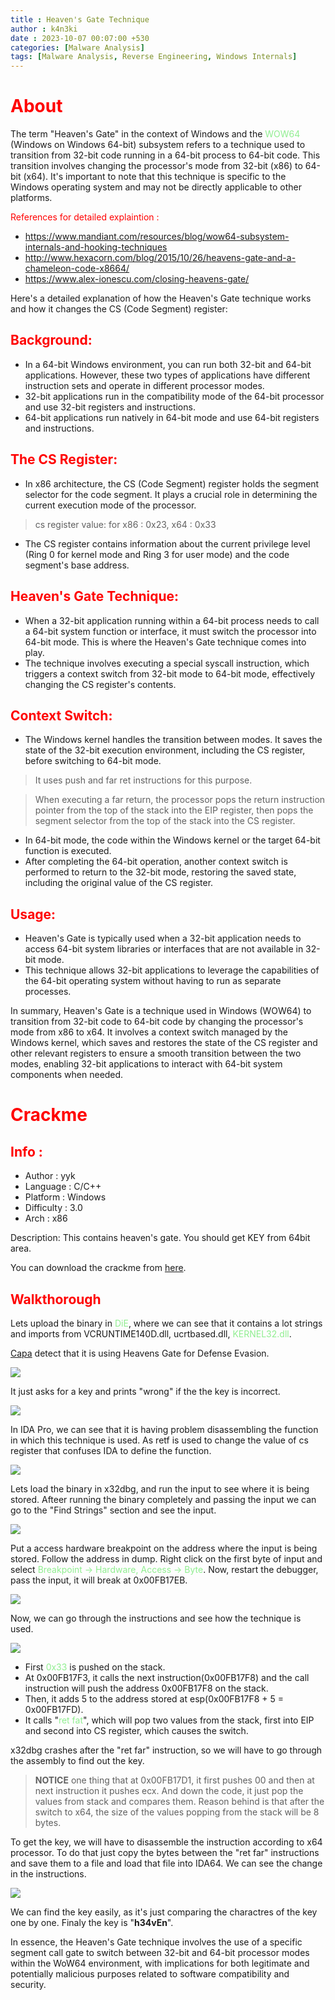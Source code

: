 ```yaml
---
title : Heaven's Gate Technique
author : k4n3ki
date : 2023-10-07 00:07:00 +530
categories: [Malware Analysis]
tags: [Malware Analysis, Reverse Engineering, Windows Internals]
---
```


# <span style="color:red">About</span>

The term "Heaven's Gate" in the context of Windows and the <span style="color:lightgreen">WOW64</span> (Windows on Windows 64-bit) subsystem refers to a technique used to transition from 32-bit code running in a 64-bit process to 64-bit code. This transition involves changing the processor's mode from 32-bit (x86) to 64-bit (x64). It's important to note that this technique is specific to the Windows operating system and may not be directly applicable to other platforms.

<span style="color:red">References for detailed explaintion :</span>
- https://www.mandiant.com/resources/blog/wow64-subsystem-internals-and-hooking-techniques
- http://www.hexacorn.com/blog/2015/10/26/heavens-gate-and-a-chameleon-code-x8664/
- https://www.alex-ionescu.com/closing-heavens-gate/

Here's a detailed explanation of how the Heaven's Gate technique works and how it changes the CS (Code Segment) register:

## <span style="color:red">Background:</span>
- In a 64-bit Windows environment, you can run both 32-bit and 64-bit applications. However, these two types of applications have different instruction sets and operate in different processor modes.
- 32-bit applications run in the compatibility mode of the 64-bit processor and use 32-bit registers and instructions.
- 64-bit applications run natively in 64-bit mode and use 64-bit registers and instructions.


## <span style="color:red">The CS Register:</span>
- In x86 architecture, the CS (Code Segment) register holds the segment selector for the code segment. It plays a crucial role in determining the current execution mode of the processor.
> cs register value: for x86 : 0x23, x64 : 0x33
- The CS register contains information about the current privilege level (Ring 0 for kernel mode and Ring 3 for user mode) and the code segment's base address.

## <span style="color:red">Heaven's Gate Technique:</span>
- When a 32-bit application running within a 64-bit process needs to call a 64-bit system function or interface, it must switch the processor into 64-bit mode. This is where the Heaven's Gate technique comes into play.
- The technique involves executing a special syscall instruction, which triggers a context switch from 32-bit mode to 64-bit mode, effectively changing the CS register's contents.

## <span style="color:red">Context Switch:</span>
- The Windows kernel handles the transition between modes. It saves the state of the 32-bit execution environment, including the CS register, before switching to 64-bit mode.
> It uses push and far ret instructions for this purpose.

> When executing a far return, the processor pops the return instruction pointer from the top of the stack into the EIP register, then pops the segment selector from the top of the stack into the CS register.
- In 64-bit mode, the code within the Windows kernel or the target 64-bit function is executed.
- After completing the 64-bit operation, another context switch is performed to return to the 32-bit mode, restoring the saved state, including the original value of the CS register.

## <span style="color:red">Usage:</span>
- Heaven's Gate is typically used when a 32-bit application needs to access 64-bit system libraries or interfaces that are not available in 32-bit mode.
- This technique allows 32-bit applications to leverage the capabilities of the 64-bit operating system without having to run as separate processes.

In summary, Heaven's Gate is a technique used in Windows (WOW64) to transition from 32-bit code to 64-bit code by changing the processor's mode from x86 to x64. It involves a context switch managed by the Windows kernel, which saves and restores the state of the CS register and other relevant registers to ensure a smooth transition between the two modes, enabling 32-bit applications to interact with 64-bit system components when needed.

# <span style="color:red">Crackme</span>

## <span style="color:red">Info :</span>
- Author : yyk
- Language : C/C++
- Platform : Windows
- Difficulty : 3.0
- Arch : x86

Description: This contains heaven's gate. You should get KEY from 64bit area.

You can download the crackme from [here](https://crackmes.one/crackme/63b15b5333c5d43ab4ecf226).

## <span style="color:red">Walkthorough</span>

Lets upload the binary in <span style="color:lightgreen">DiE</span>, where we can see that it contains a lot strings and imports from VCRUNTIME140D.dll, ucrtbased.dll, <span style="color:lightgreen">KERNEL32.dll</span>.

[Capa](https://github.com/mandiant/capa) detect that it is using Heavens Gate for Defense Evasion. 

<img src="/assets/img/heaven/capa.jpg">

It just asks for a key and prints "wrong" if the the key is incorrect.

<img src="/assets/img/heaven/run.jpg">

In IDA Pro, we can see that it is having problem disassembling the function in which this technique is used. As retf is used to change the value of cs register that confuses IDA to define the function.

<img src="/assets/img/heaven/ida.jpg">

Lets load the binary in x32dbg, and run the input to see where it is being stored. Afteer running the binary completely and passing the input we can go to the "Find Strings" section and see the input.

<img src="/assets/img/heaven/strings.jpg">

Put a access hardware breakpoint on the address where the input is being stored. Follow the address in dump. Right click on the first byte of input and select <span style="color:lightgreen">Breakpoint -> Hardware, Access -> Byte</span>. Now, restart the debugger, pass the input, it will break at 0x00FB17EB.

<img src="/assets/img/heaven/breakpoint.jpg">

Now, we can go through the instructions and see how the technique is used.

<img src="/assets/img/heaven/ret.jpg">

- First <span style="color:lightgreen">0x33</span> is pushed on the stack.
- At 0x00FB17F3, it calls the next instruction(0x00FB17F8) and the call instruction will push the address 0x00FB17F8 on the stack.
- Then, it adds 5 to the address stored at esp(0x00FB17F8 + 5 = 0x00FB17FD).
- It calls "<span style="color:lightgreen">ret fat</span>", which will pop two values from the stack, first into EIP and second into CS register, which causes the switch.

x32dbg crashes after the "ret far" instruction, so we will have to go through the assembly to find out the key.

> **NOTICE** one thing that at 0x00FB17D1, it first pushes 00 and then at next instruction it pushes ecx. And down the code, it just pop the values from stack and compares them. Reason behind is that after the switch to x64, the size of the values popping from the stack will be 8 bytes.

To get the key, we will have to disassemble the instruction according to x64 processor. To do that just copy the bytes between the "ret far" instructions and save them to a file and load that file into IDA64. We can see the change in the instructions.

<img src="/assets/img/heaven/cmp.jpg">

We can find the key easily, as it's just comparing the charactres of the key one by one. Finaly the key is "**h34vEn**".

In essence, the Heaven's Gate technique involves the use of a specific segment call gate to switch between 32-bit and 64-bit processor modes within the WoW64 environment, with implications for both legitimate and potentially malicious purposes related to software compatibility and security.
